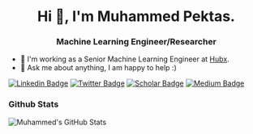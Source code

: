 <h1 align="center">Hi 👋, I'm Muhammed Pektas.</h1>
<h3 align="center">Machine Learning Engineer/Researcher</h3>

- 💼 I'm working as a Senior Machine Learning Engineer at [Hubx](https://hubx.co/).
- 💬 Ask me about anything, I am happy to help :)

[![Linkedin Badge](https://img.shields.io/badge/mhmdpkts-follow%20on%20linkedin-blue?style=for-the-badge&logo=linkedin)](https://www.linkedin.com/in/mhmdpkts/)
[![Twitter Badge](https://img.shields.io/badge/@mhmdpkts-follow%20on%20twitter-gray?style=for-the-badge&logo=twitter)](https://twitter.com/mhmdpkts)
[![Scholar Badge](https://img.shields.io/badge/@mhmdpkts-follow%20on%20scholar-green?style=for-the-badge&logo=scholar)](https://scholar.google.com.tr/citations?user=-WIt0gwAAAAJ&hl=en)
[![Medium Badge](https://img.shields.io/badge/@mhmdpkts-follow%20on%20medium-orange?style=for-the-badge&logo=medium)](https://medium.com/@mhmdpkts)


### Github Stats
![Muhammed's GitHub Stats](https://github-readme-stats.vercel.app/api?username=m-pektas&show_icons=true)



